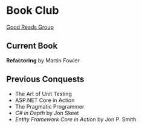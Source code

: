 # Book Club

[Good Reads Group](https://www.goodreads.com/group/show/1069062)

## Current Book

**Refactoring** by Martin Fowler

## Previous Conquests

- The Art of Unit Testing
- ASP.NET Core in Action
- The Pragmatic Programmer
- *C# in Depth* by Jon Skeet
- *Entity Framework Core in Action* by Jon P. Smith
